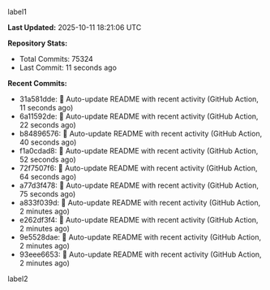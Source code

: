 
label1 
<!-- ACTIVITY_START -->
**Last Updated:** 2025-10-11 18:21:06 UTC

**Repository Stats:**
- Total Commits: 75324
- Last Commit: 11 seconds ago

**Recent Commits:**
- 31a581dde: 🤖 Auto-update README with recent activity (GitHub Action, 11 seconds ago)
- 6a11592de: 🤖 Auto-update README with recent activity (GitHub Action, 22 seconds ago)
- b84896576: 🤖 Auto-update README with recent activity (GitHub Action, 40 seconds ago)
- f1a0cdad8: 🤖 Auto-update README with recent activity (GitHub Action, 52 seconds ago)
- 72f7507f6: 🤖 Auto-update README with recent activity (GitHub Action, 64 seconds ago)
- a77d3f478: 🤖 Auto-update README with recent activity (GitHub Action, 75 seconds ago)
- a833f039d: 🤖 Auto-update README with recent activity (GitHub Action, 2 minutes ago)
- e262df3f4: 🤖 Auto-update README with recent activity (GitHub Action, 2 minutes ago)
- 9e5528dae: 🤖 Auto-update README with recent activity (GitHub Action, 2 minutes ago)
- 93eee6653: 🤖 Auto-update README with recent activity (GitHub Action, 2 minutes ago)
<!-- ACTIVITY_END -->

label2
